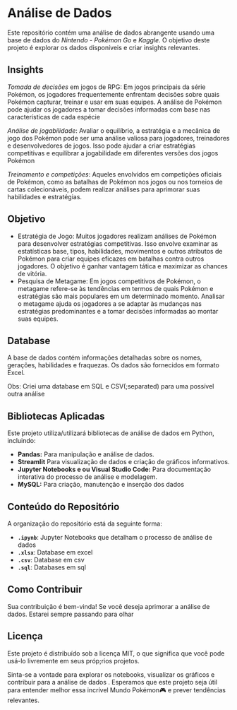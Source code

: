 # Análise de Dados

Este repositório contém uma análise de dados abrangente usando uma base de dados do *Nintendo  - Pokémon Go* e *Kaggle*. 
O objetivo deste projeto é explorar os dados disponíveis e criar insights relevantes.

## **Insights**

*Tomada de decisões* em jogos de RPG: Em jogos principais da série Pokémon, os jogadores frequentemente enfrentam decisões sobre quais Pokémon capturar, treinar e usar em suas equipes. A análise de Pokémon pode ajudar os jogadores a tomar decisões informadas com base nas características de cada espécie

*Análise de jogabilidade*: Avaliar o equilíbrio, a estratégia e a mecânica de jogo dos Pokémon pode ser uma análise valiosa para jogadores, treinadores e desenvolvedores de jogos. Isso pode ajudar a criar estratégias competitivas e equilibrar a jogabilidade em diferentes versões dos jogos Pokémon

*Treinamento e competições*: Aqueles envolvidos em competições oficiais de Pokémon, como as batalhas de Pokémon nos jogos ou nos torneios de cartas colecionáveis, podem realizar análises para aprimorar suas habilidades e estratégias.

## Objetivo

- Estratégia de Jogo: Muitos jogadores realizam análises de Pokémon para desenvolver estratégias competitivas. Isso envolve examinar as estatísticas base, tipos, habilidades, movimentos e outros atributos de Pokémon para criar equipes eficazes em batalhas contra outros jogadores. O objetivo é ganhar vantagem tática e maximizar as chances de vitória.
- Pesquisa de Metagame: Em jogos competitivos de Pokémon, o metagame refere-se às tendências em termos de quais Pokémon e estratégias são mais populares em um determinado momento. Analisar o metagame ajuda os jogadores a se adaptar às mudanças nas estratégias predominantes e a tomar decisões informadas ao montar suas equipes.
  
## Database

A base de dados  contém informações detalhadas sobre os nomes, gerações, habilidades e fraquezas. Os dados são fornecidos em formato Excel.

Obs: Criei uma database em SQL e CSV(;separated) para uma possível outra análise

## Bibliotecas Aplicadas

Este projeto utiliza/utilizará bibliotecas de análise de dados em Python, incluindo:

- **Pandas:** Para manipulação e análise de dados.
- **Streamlit** Para visualização de dados e criação de gráficos informativos.
- **Jupyter Notebooks e ou Visual Studio Code:** Para documentação interativa do processo de análise e modelagem.
- **MySQL:** Para criação, manutenção e inserção dos dados
## Conteúdo do Repositório

A organização do repositório está da seguinte forma:

- **`.ipynb`**: Jupyter Notebooks que detalham o processo de análise de dados
- **`.xlsx`**: Database em excel
- **`.csv`**: Database em csv
- **`.sql`**: Databases em sql
  
[//]: # (**`images/`**: Gráficos e visualizações gerados durante a análise.)

## Como Contribuir

Sua contribuição é bem-vinda! Se você deseja aprimorar a análise de dados.
Estarei sempre passando para olhar

## Licença
Este projeto é distribuído sob a licença MIT, o que significa que você pode usá-lo livremente em seus próp;rios projetos.

Sinta-se a vontade para explorar os notebooks, visualizar os gráficos e contribuir para a análise de dados . Esperamos que este projeto seja útil para entender melhor essa incrível Mundo Pokémon🎮 e prever tendências relevantes.
